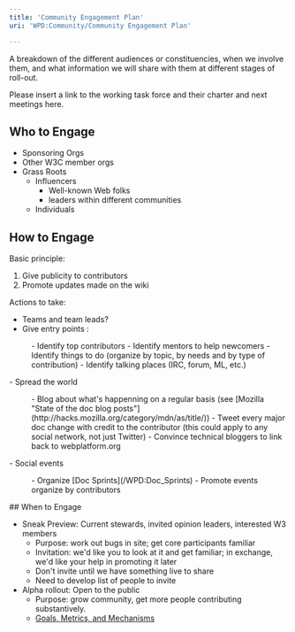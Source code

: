 ```yaml
---
title: 'Community Engagement Plan'
uri: 'WPD:Community/Community Engagement Plan'

---
```

A breakdown of the different audiences or constituencies, when we involve them, and what information we will share with them at different stages of roll-out.

Please insert a link to the working task force and their charter and next meetings here.

## Who to Engage

-   Sponsoring Orgs
-   Other W3C member orgs
-   Grass Roots
    -   Influencers
        -   Well-known Web folks
        -   leaders within different communities
    -   Individuals

## How to Engage

Basic principle:

1.  Give publicity to contributors
2.  Promote updates made on the wiki

Actions to take:

-   Teams and team leads?
-   Give entry points :

<dl>
<dd>
-   Identify top contributors
-   Identify mentors to help newcomers
-   Identify things to do (organize by topic, by needs and by type of contribution)
-   Identify talking places (IRC, forum, ML, etc.)

</dd>
</dl>
-   Spread the world

<dl>
<dd>
-   Blog about what's happenning on a regular basis (see [Mozilla "State of the doc blog posts"](http://hacks.mozilla.org/category/mdn/as/title/))
-   Tweet every major doc change with credit to the contributor (this could apply to any social network, not just Twitter)
-   Convince technical bloggers to link back to webplatform.org

</dd>
</dl>
-   Social events

<dl>
<dd>
-   Organize [Doc Sprints](/WPD:Doc_Sprints)
-   Promote events organize by contributors

</dd>
</dl>
## When to Engage

-   Sneak Preview: Current stewards, invited opinion leaders, interested W3 members
    -   Purpose: work out bugs in site; get core participants familiar
    -   Invitation: we'd like you to look at it and get familiar; in exchange, we'd like your help in promoting it later
    -   Don't invite until we have something live to share
    -   Need to develop list of people to invite
-   Alpha rollout: Open to the public
    -   Purpose: grow community, get more people contributing substantively.
    -   [Goals, Metrics, and Mechanisms](/WPD:Community_Engagement_Plan/Goals)
